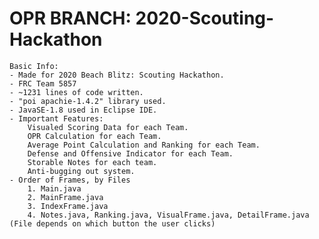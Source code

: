 # OPR BRANCH: 2020-Scouting-Hackathon
    Basic Info:
	- Made for 2020 Beach Blitz: Scouting Hackathon.
	- FRC Team 5857
	- ~1231 lines of code written.
	- "poi apachie-1.4.2" library used.
	- JavaSE-1.8 used in Eclipse IDE.
	- Important Features: 
		Visualed Scoring Data for each Team.
		OPR Calculation for each Team. 
		Average Point Calculation and Ranking for each Team.
		Defense and Offensive Indicator for each Team.
		Storable Notes for each team.
		Anti-bugging out system.
	- Order of Frames, by Files
		1. Main.java
		2. MainFrame.java
		3. IndexFrame.java
		4. Notes.java, Ranking.java, VisualFrame.java, DetailFrame.java (File depends on which button the user clicks)

